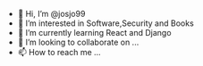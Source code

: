 - 👋 Hi, I’m @josjo99
- 👀 I’m interested in Software,Security and Books
- 🌱 I’m currently learning React and Django
- 💞️ I’m looking to collaborate on ...
- 📫 How to reach me ...

<!---
josjo99/josjo99 is a ✨ special ✨ repository because its `README.md` (this file) appears on your GitHub profile.
You can click the Preview link to take a look at your changes.
--->

